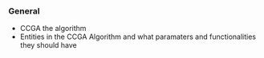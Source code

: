 ### **General**

* CCGA the algorithm 
* Entities in the CCGA Algorithm and what paramaters and functionalities they should have 


